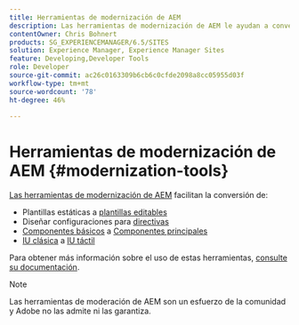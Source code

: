 ```yaml
---
title: Herramientas de modernización de AEM
description: Las herramientas de modernización de AEM le ayudan a convertir sus funciones heredadas de AEM a la tecnología más reciente
contentOwner: Chris Bohnert
products: SG_EXPERIENCEMANAGER/6.5/SITES
solution: Experience Manager, Experience Manager Sites
feature: Developing,Developer Tools
role: Developer
source-git-commit: ac26c0163309b6cb6c0cfde2098a8cc05955d03f
workflow-type: tm+mt
source-wordcount: '78'
ht-degree: 46%

---
```


# Herramientas de modernización de AEM {#modernization-tools}

[Las herramientas de modernización de AEM](https://opensource.adobe.com/aem-modernize-tools/) facilitan la conversión de:

* Plantillas estáticas a [plantillas editables](page-templates-editable.md)
* Diseñar configuraciones para [directivas](page-templates-editable.md)
* [Componentes básicos](/help/sites-authoring/default-components-foundation.md) a [Componentes principales](https://experienceleague.adobe.com/docs/experience-manager-core-components/using/introduction.html?lang=es)
* [IU clásica](website.md) a [IU táctil](touch-ui-concepts.md)

Para obtener más información sobre el uso de estas herramientas, [consulte su documentación](https://opensource.adobe.com/aem-modernize-tools/).

>[!NOTE]
>
>Las herramientas de moderación de AEM son un esfuerzo de la comunidad y Adobe no las admite ni las garantiza.
